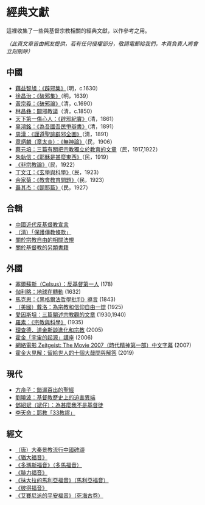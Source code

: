 # 經典文獻

這裡收集了一些與基督宗教相關的經典文獻，以作參考之用。

*（此頁文章皆由網友提供，若有任何侵權部分，敬請電郵給我們，本頁負責人將會立刻刪除）*

## 中國

- [藕益智旭：《辟邪集》](ou.md)（明，c.1630）
- [徐昌治：《破邪集》](xu.md)（明，1639）
- [黃宗羲：《破邪論》](huang.md)（清，c.1690）
- [林昌彝：闢邪教議](lin.md)（清，c.1850）
- [天下第一傷心人：《辟邪紀實》](bixie.md)（清，1861）
- [辜鴻銘：《為吾國吾民爭辯書》](gu.md)（清，1891）
- [周漢：《謹遵聖諭辟邪全圖》](zhou.md)（清，1891）
- [章炳麟（章太炎）：《無神論》](zhang.md)（民，1906）
- [蔡元培：三篇有關把宗教獨立於教育的文章](cai.md)（民，1917,1922）
- [朱執信：《耶穌是甚麼東西》](zhu.md)（民，1919）
- [《非宗教論》](no_religion.md)（民，1922）
- [丁文江：《玄學與科學》](ding.md)（民，1923）
- [余家菊：《教會教育問題》](yu.md)（民，1923）
- [聶其杰：《闢耶篇》](nie.md)（民，1927）

## 合輯

- [中國近代反基督教宣言](declaration.md)
- [（清）「保護傳教條款」](treaty.md)
- [關於宗教自由的相關法規](law.md)
- [關於基督教的另類書籍](alternative.md)

## 外國

- [塞爾蘇斯（Celsus）：反基督第一人](celsus.md) (178)
- [伽利略：地球在轉動](galileo.md) (1632)
- [馬克思：《黑格爾法哲學批判》導言](marx.md) (1843)
- [（美國）戴洛：為宗教和信仰自由一辯](darrow.md) (1925)
- [愛因斯坦：三篇闡述宗教觀的文章](einstein.md) (1930,1940)
- [羅素：《宗教與科學》](russell.md) (1935)
- [理查德．道金斯談進化和宗教](dawkins.md) (2005)
- [霍金「宇宙的起源」講座](hawking.md) (2006)
- [網絡電影 Zeitgeist: The Movie 2007（時代精神第一部）中文字幕](zeitgeist.md) (2007)
- [霍金大見解：留給世人的十個大哉問與解答](bigquestions.md) (2019)

## 現代

- [方舟子：錯漏百出的聖經](fang.md)
- [劉曉波：基督教歷史上的迫害異端](liu.md)
- [鄧紹斌（斌仔）：為甚麼我不是基督徒](deng.md)
- [李天命：耶教「33教謬」](li.md)


## 經文

- [（唐）大秦景教流行中國碑頌](assyrian.md)
- [《猶大福音》](judas.md)
- [《多瑪斯福音》（多馬福音）](thomas.md)
- [《腓力福音》](philip.md)
- [《抹大拉的馬利亞福音》（馬利亞福音）](magdala.md)
- [《彼得福音》](peter.md)
- [《艾賽尼派的平安福音》（死海古卷）](essene.md)
